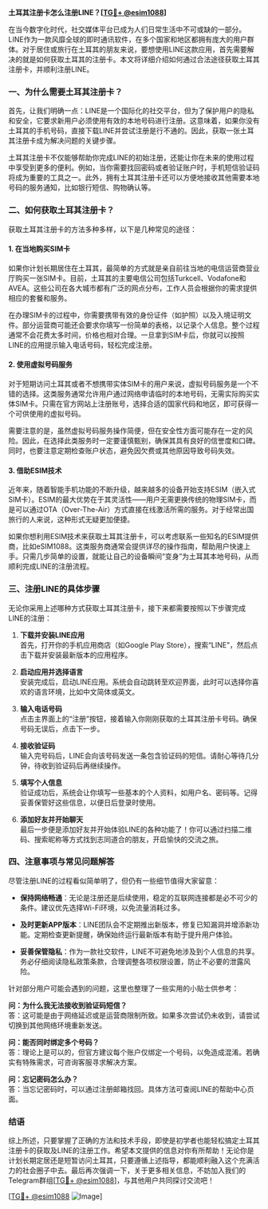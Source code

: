 **土耳其注册卡怎么注册LINE？[[TG💪+ @esim1088](https://t.me/s/esim1088)]**

在当今数字化时代，社交媒体平台已成为人们日常生活中不可或缺的一部分。LINE作为一款风靡全球的即时通讯软件，在多个国家和地区都拥有庞大的用户群体。对于居住或旅行在土耳其的朋友来说，要想使用LINE这款应用，首先需要解决的就是如何获取土耳其的注册卡。本文将详细介绍如何通过合法途径获取土耳其注册卡，并顺利注册LINE。

### 一、为什么需要土耳其注册卡？

首先，让我们明确一点：LINE是一个国际化的社交平台，但为了保护用户的隐私和安全，它要求新用户必须使用有效的本地号码进行注册。这意味着，如果你没有土耳其的手机号码，直接下载LINE并尝试注册是行不通的。因此，获取一张土耳其注册卡成为解决问题的关键步骤。

土耳其注册卡不仅能够帮助你完成LINE的初始注册，还能让你在未来的使用过程中享受到更多的便利。例如，当你需要找回密码或者验证账户时，手机短信验证码将成为重要的工具之一。此外，拥有土耳其注册卡还可以方便地接收其他需要本地号码的服务通知，比如银行短信、购物确认等。

### 二、如何获取土耳其注册卡？

获取土耳其注册卡的方法多种多样，以下是几种常见的途径：

#### 1. 在当地购买SIM卡

如果你计划长期居住在土耳其，最简单的方式就是亲自前往当地的电信运营商营业厅购买一张SIM卡。目前，土耳其的主要电信公司包括Turkcell、Vodafone和AVEA。这些公司在各大城市都有广泛的网点分布，工作人员会根据你的需求提供相应的套餐和服务。

在办理SIM卡的过程中，你需要携带有效的身份证件（如护照）以及入境证明文件。部分运营商可能还会要求你填写一份简单的表格，以记录个人信息。整个过程通常不会花费太多时间，价格也相对合理。一旦拿到SIM卡后，你就可以按照LINE的应用提示输入电话号码，轻松完成注册。

#### 2. 使用虚拟号码服务

对于短期访问土耳其或者不想携带实体SIM卡的用户来说，虚拟号码服务是一个不错的选择。这类服务通常允许用户通过网络申请临时的本地号码，无需实际购买实体SIM卡。只需在官方网站上注册账号，选择合适的国家代码和地区，即可获得一个可供使用的虚拟号码。

需要注意的是，虽然虚拟号码服务操作简便，但在安全性方面可能存在一定的风险。因此，在选择此类服务时一定要谨慎甄别，确保其具有良好的信誉度和口碑。同时，也要注意定期检查账户状态，避免因欠费或其他原因导致号码失效。

#### 3. 借助ESIM技术

近年来，随着智能手机功能的不断升级，越来越多的设备开始支持ESIM（嵌入式SIM卡）。ESIM的最大优势在于其灵活性——用户无需更换传统的物理SIM卡，而是可以通过OTA（Over-The-Air）方式直接在线激活所需的服务。对于经常出国旅行的人来说，这种形式无疑更加便捷。

如果你想利用ESIM技术来获取土耳其注册卡，可以考虑联系一些知名的ESIM提供商，比如eSIM1088。这类服务商通常会提供详尽的操作指南，帮助用户快速上手。只需几步简单的设置，就能让自己的设备瞬间“变身”为土耳其本地号码，从而顺利完成LINE的注册流程。

### 三、注册LINE的具体步骤

无论你采用上述哪种方式获取土耳其注册卡，接下来都需要按照以下步骤完成LINE的注册：

1. **下载并安装LINE应用**  
   首先，打开你的手机应用商店（如Google Play Store），搜索“LINE”，然后点击下载并安装最新版本的应用程序。

2. **启动应用并选择语言**  
   安装完成后，启动LINE应用。系统会自动跳转至欢迎界面，此时可以选择你喜欢的语言环境，比如中文简体或英文。

3. **输入电话号码**  
   点击主界面上的“注册”按钮，接着输入你刚刚获取的土耳其注册卡号码。确保号码无误后，点击下一步。

4. **接收验证码**  
   输入完号码后，LINE会向该号码发送一条包含验证码的短信。请耐心等待几分钟，待收到验证码后再继续操作。

5. **填写个人信息**  
   验证成功后，系统会让你填写一些基本的个人资料，如用户名、密码等。记得妥善保管好这些信息，以便日后登录时使用。

6. **添加好友并开始聊天**  
   最后一步便是添加好友并开始体验LINE的各种功能了！你可以通过扫描二维码、搜索昵称等方式找到志同道合的朋友，开启愉快的交流之旅。

### 四、注意事项与常见问题解答

尽管注册LINE的过程看似简单明了，但仍有一些细节值得大家留意：

- **保持网络畅通**：无论是注册还是后续使用，稳定的互联网连接都是必不可少的条件。建议优先选择Wi-Fi环境，以免流量消耗过多。
  
- **及时更新APP版本**：LINE团队会不定期推出新版本，修复已知漏洞并增添新功能。定期检查更新提醒，确保始终运行最新版本有助于提升用户体验。

- **妥善保管隐私**：作为一款社交软件，LINE不可避免地涉及到个人信息的共享。务必仔细阅读隐私政策条款，合理调整各项权限设置，防止不必要的泄露风险。

针对部分用户可能会遇到的问题，这里也整理了一些实用的小贴士供参考：

**问：为什么我无法接收到验证码短信？**  
答：这可能是由于网络延迟或是运营商限制所致。如果多次尝试仍未收到，请尝试切换到其他网络环境重新发送。

**问：能否同时绑定多个号码？**  
答：理论上是可以的，但官方建议每个账户仅绑定一个号码，以免造成混淆。若确实有特殊需求，可咨询客服寻求解决方案。

**问：忘记密码怎么办？**  
答：当忘记密码时，可以通过注册邮箱找回。具体方法可查阅LINE的帮助中心页面。

### 结语

综上所述，只要掌握了正确的方法和技术手段，即使是初学者也能轻松搞定土耳其注册卡的获取及LINE的注册工作。希望本文提供的信息对你有所帮助！无论你是计划长期定居还是短暂访问土耳其，只要遵循上述指导，都能顺利融入这个充满活力的社会圈子中去。最后再次强调一下，关于更多相关信息，不妨加入我们的Telegram群组[[TG💪+ @esim1088](https://t.me/s/esim1088)]，与其他用户共同探讨交流吧！

[[TG💪+ @esim1088](https://t.me/s/esim1088) ![Image](https://i.postimg.cc/4NQfJmqS/Snipaste-2025-05-13-00-14-12.png)]